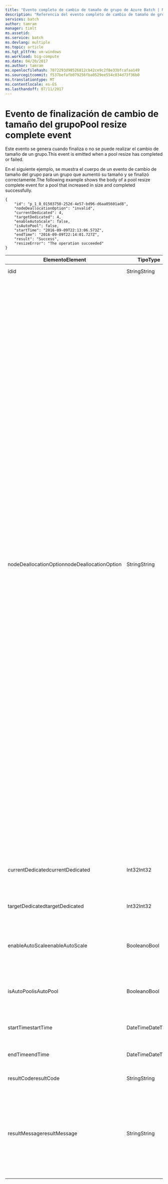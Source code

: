 ```yaml
---
title: "Evento completo de cambio de tamaño de grupo de Azure Batch | Microsoft Docs"
description: "Referencia del evento completo de cambio de tamaño de grupo de Batch."
services: batch
author: tamram
manager: timlt
ms.assetid: 
ms.service: batch
ms.devlang: multiple
ms.topic: article
ms.tgt_pltfrm: vm-windows
ms.workload: big-compute
ms.date: 04/20/2017
ms.author: tamram
ms.openlocfilehash: 7072293d98526812cb42ce9c2f8e33bfcafaa149
ms.sourcegitcommit: f537befafb079256fba0529ee554c034d73f36b0
ms.translationtype: MT
ms.contentlocale: es-ES
ms.lasthandoff: 07/11/2017
---
```

# <a name="pool-resize-complete-event"></a><span data-ttu-id="82a89-103">Evento de finalización de cambio de tamaño del grupo</span><span class="sxs-lookup"><span data-stu-id="82a89-103">Pool resize complete event</span></span>

 <span data-ttu-id="82a89-104">Este evento se genera cuando finaliza o no se puede realizar el cambio de tamaño de un grupo.</span><span class="sxs-lookup"><span data-stu-id="82a89-104">This event is emitted when a pool resize has completed or failed.</span></span>

 <span data-ttu-id="82a89-105">En el siguiente ejemplo, se muestra el cuerpo de un evento de cambio de tamaño del grupo para un grupo que aumentó su tamaño y se finalizó correctamente.</span><span class="sxs-lookup"><span data-stu-id="82a89-105">The following example shows the body of a pool resize complete event for a pool that increased in size and completed successfully.</span></span>

```
{
    "id": "p_1_0_01503750-252d-4e57-bd96-d6aa05601ad8",
    "nodeDeallocationOption": "invalid",
    "currentDedicated": 4,
    "targetDedicated": 4,
    "enableAutoScale": false,
    "isAutoPool": false,
    "startTime": "2016-09-09T22:13:06.573Z",
    "endTime": "2016-09-09T22:14:01.727Z",
    "result": "Success",
    "resizeError": "The operation succeeded"
}
```

|<span data-ttu-id="82a89-106">Elemento</span><span class="sxs-lookup"><span data-stu-id="82a89-106">Element</span></span>|<span data-ttu-id="82a89-107">Tipo</span><span class="sxs-lookup"><span data-stu-id="82a89-107">Type</span></span>|<span data-ttu-id="82a89-108">Notas</span><span class="sxs-lookup"><span data-stu-id="82a89-108">Notes</span></span>|
|-------------|----------|-----------|
|<span data-ttu-id="82a89-109">id</span><span class="sxs-lookup"><span data-stu-id="82a89-109">id</span></span>|<span data-ttu-id="82a89-110">String</span><span class="sxs-lookup"><span data-stu-id="82a89-110">String</span></span>|<span data-ttu-id="82a89-111">El identificador del grupo.</span><span class="sxs-lookup"><span data-stu-id="82a89-111">The id of the pool.</span></span>|
|<span data-ttu-id="82a89-112">nodeDeallocationOption</span><span class="sxs-lookup"><span data-stu-id="82a89-112">nodeDeallocationOption</span></span>|<span data-ttu-id="82a89-113">String</span><span class="sxs-lookup"><span data-stu-id="82a89-113">String</span></span>|<span data-ttu-id="82a89-114">Especifica cuándo se pueden quitar los nodos del grupo, si disminuye el tamaño del grupo.</span><span class="sxs-lookup"><span data-stu-id="82a89-114">Specifies when nodes may be removed from the pool, if the pool size is decreasing.</span></span><br /><br /> <span data-ttu-id="82a89-115">Los valores posibles son:</span><span class="sxs-lookup"><span data-stu-id="82a89-115">Possible values are:</span></span><br /><br /> <span data-ttu-id="82a89-116">**requeue**: finalizar las tareas en ejecución y volver a ponerlas en cola.</span><span class="sxs-lookup"><span data-stu-id="82a89-116">**requeue** – Terminate running tasks and requeue them.</span></span> <span data-ttu-id="82a89-117">Las tareas volverán a ejecutarse cuando se habilite el trabajo.</span><span class="sxs-lookup"><span data-stu-id="82a89-117">The tasks will run again when the job is enabled.</span></span> <span data-ttu-id="82a89-118">Elimine los nodos en cuanto finalicen las tareas.</span><span class="sxs-lookup"><span data-stu-id="82a89-118">Remove nodes as soon as tasks have been terminated.</span></span><br /><br /> <span data-ttu-id="82a89-119">**terminate**: finalizar las tareas en ejecución.</span><span class="sxs-lookup"><span data-stu-id="82a89-119">**terminate** – Terminate running tasks.</span></span> <span data-ttu-id="82a89-120">Las tareas no se ejecutarán de nuevo.</span><span class="sxs-lookup"><span data-stu-id="82a89-120">The tasks will not run again.</span></span> <span data-ttu-id="82a89-121">Elimine los nodos en cuanto finalicen las tareas.</span><span class="sxs-lookup"><span data-stu-id="82a89-121">Remove nodes as soon as tasks have been terminated.</span></span><br /><br /> <span data-ttu-id="82a89-122">**taskcompletion**: permita que finalicen las tareas actualmente en ejecución.</span><span class="sxs-lookup"><span data-stu-id="82a89-122">**taskcompletion** – Allow currently running tasks to complete.</span></span> <span data-ttu-id="82a89-123">No programe ninguna tarea nueva mientras espera.</span><span class="sxs-lookup"><span data-stu-id="82a89-123">Schedule no new tasks while waiting.</span></span> <span data-ttu-id="82a89-124">Elimine los nodos cuando se hayan completado todas las tareas.</span><span class="sxs-lookup"><span data-stu-id="82a89-124">Remove nodes when all tasks have completed.</span></span><br /><br /> <span data-ttu-id="82a89-125">**Retaineddata**: permite que finalicen las tareas actualmente en ejecución, luego espera que caduquen los períodos de retención de datos de todas las tareas.</span><span class="sxs-lookup"><span data-stu-id="82a89-125">**Retaineddata** -  Allow currently running tasks to complete, then wait for all task data retention periods to expire.</span></span> <span data-ttu-id="82a89-126">No programe ninguna tarea nueva mientras espera.</span><span class="sxs-lookup"><span data-stu-id="82a89-126">Schedule no new tasks while waiting.</span></span> <span data-ttu-id="82a89-127">Elimine los nodos cuando hayan caducado los períodos de retención de todas las tareas.</span><span class="sxs-lookup"><span data-stu-id="82a89-127">Remove nodes when all task retention periods have expired.</span></span><br /><br /> <span data-ttu-id="82a89-128">El valor predeterminado es requeue.</span><span class="sxs-lookup"><span data-stu-id="82a89-128">The default value is requeue.</span></span><br /><br /> <span data-ttu-id="82a89-129">Si aumenta el tamaño del grupo, entonces el valor se establece en **invalid**.</span><span class="sxs-lookup"><span data-stu-id="82a89-129">If the pool size is increasing then the value is set to **invalid**.</span></span>|
|<span data-ttu-id="82a89-130">currentDedicated</span><span class="sxs-lookup"><span data-stu-id="82a89-130">currentDedicated</span></span>|<span data-ttu-id="82a89-131">Int32</span><span class="sxs-lookup"><span data-stu-id="82a89-131">Int32</span></span>|<span data-ttu-id="82a89-132">El número de nodos de proceso actualmente asignados al grupo.</span><span class="sxs-lookup"><span data-stu-id="82a89-132">The number of compute nodes currently assigned to the pool.</span></span>|
|<span data-ttu-id="82a89-133">targetDedicated</span><span class="sxs-lookup"><span data-stu-id="82a89-133">targetDedicated</span></span>|<span data-ttu-id="82a89-134">Int32</span><span class="sxs-lookup"><span data-stu-id="82a89-134">Int32</span></span>|<span data-ttu-id="82a89-135">El número de nodos de proceso solicitados para el grupo.</span><span class="sxs-lookup"><span data-stu-id="82a89-135">The number of compute nodes that are requested for the pool.</span></span>|
|<span data-ttu-id="82a89-136">enableAutoScale</span><span class="sxs-lookup"><span data-stu-id="82a89-136">enableAutoScale</span></span>|<span data-ttu-id="82a89-137">Booleano</span><span class="sxs-lookup"><span data-stu-id="82a89-137">Bool</span></span>|<span data-ttu-id="82a89-138">Especifica si el tamaño del grupo se ajusta automáticamente con el tiempo.</span><span class="sxs-lookup"><span data-stu-id="82a89-138">Specifies whether the pool size automatically adjusts over time.</span></span>|
|<span data-ttu-id="82a89-139">isAutoPool</span><span class="sxs-lookup"><span data-stu-id="82a89-139">isAutoPool</span></span>|<span data-ttu-id="82a89-140">Booleano</span><span class="sxs-lookup"><span data-stu-id="82a89-140">Bool</span></span>|<span data-ttu-id="82a89-141">Especifica si se ha creado el grupo a través del mecanismo AutoPool de un trabajo.</span><span class="sxs-lookup"><span data-stu-id="82a89-141">Specifies whether the pool was created via a job's AutoPool mechanism.</span></span>|
|<span data-ttu-id="82a89-142">startTime</span><span class="sxs-lookup"><span data-stu-id="82a89-142">startTime</span></span>|<span data-ttu-id="82a89-143">DateTime</span><span class="sxs-lookup"><span data-stu-id="82a89-143">DateTime</span></span>|<span data-ttu-id="82a89-144">La hora en que se inició el cambio de tamaño del grupo.</span><span class="sxs-lookup"><span data-stu-id="82a89-144">The time the pool resize started.</span></span>|
|<span data-ttu-id="82a89-145">endTime</span><span class="sxs-lookup"><span data-stu-id="82a89-145">endTime</span></span>|<span data-ttu-id="82a89-146">DateTime</span><span class="sxs-lookup"><span data-stu-id="82a89-146">DateTime</span></span>|<span data-ttu-id="82a89-147">La hora en que finalizó el cambio de tamaño del grupo.</span><span class="sxs-lookup"><span data-stu-id="82a89-147">The time the pool resize completed.</span></span>|
|<span data-ttu-id="82a89-148">resultCode</span><span class="sxs-lookup"><span data-stu-id="82a89-148">resultCode</span></span>|<span data-ttu-id="82a89-149">String</span><span class="sxs-lookup"><span data-stu-id="82a89-149">String</span></span>|<span data-ttu-id="82a89-150">El resultado del cambio de tamaño.</span><span class="sxs-lookup"><span data-stu-id="82a89-150">The result of the resize.</span></span>|
|<span data-ttu-id="82a89-151">resultMessage</span><span class="sxs-lookup"><span data-stu-id="82a89-151">resultMessage</span></span>|<span data-ttu-id="82a89-152">String</span><span class="sxs-lookup"><span data-stu-id="82a89-152">String</span></span>|<span data-ttu-id="82a89-153">El error de cambio de tamaño incluye los detalles del resultado.</span><span class="sxs-lookup"><span data-stu-id="82a89-153">The resize error includes the details of the result.</span></span><br /><br /> <span data-ttu-id="82a89-154">Si el cambio de tamaño finalizó sin problemas, esto indica que la operación se completó correctamente.</span><span class="sxs-lookup"><span data-stu-id="82a89-154">If the resize completed successfully it states that the operation succeeded.</span></span>|